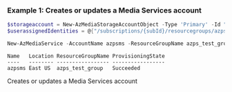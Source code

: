 ### Example 1: Creates or updates a Media Services account
```powershell
$storageaccount = New-AzMediaStorageAccountObject -Type 'Primary' -Id "/subscriptions/{subId}/resourceGroups/azps_test_group/providers/Microsoft.Storage/storageAccounts/azpssa"
$userassignedIdentities = @{"/subscriptions/{subId}/resourcegroups/azps_test_group/providers/Microsoft.ManagedIdentity/userAssignedIdentities/azps-uami"="{}"}

New-AzMediaService -AccountName azpsms -ResourceGroupName azps_test_group -Location eastus -EncryptionType 'SystemKey' -IdentityUserAssignedIdentity $userAssignedIdentities -IdentityType "UserAssigned" -StorageAccount $storageAccount
```

```output
Name   Location ResourceGroupName ProvisioningState
----   -------- ----------------- -----------------
azpsms East US  azps_test_group   Succeeded
```

Creates or updates a Media Services account